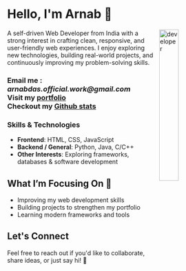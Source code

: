 # Hello, I'm Arnab 👋  

<div>
  <img align="right" width="30%" src="https://github.com/user-attachments/assets/18ecd0ec-7da8-4e7c-af4b-898e56edf020" alt="developer" />
  <div width="65%">
    <p>
      A self-driven Web Developer from India with a strong interest in crafting clean, responsive, and user-friendly web experiences.
      I enjoy exploring new technologies, building real-world projects, and continuously improving my problem-solving skills.
    </p>
  </div>
</div>  

<h3>
  Email me : <b><i>arnabdas.official.work@gmail.com</i></b></br>
  Visit my <a href="https://arnabdas1.wordpress.com/" target="_blank">portfolio</a></br>
  Checkout my <a href="https://snazzy-jelly-dff09c.netlify.app/" target="_blank">Github stats</a>
</h3>

### Skills & Technologies  
- **Frontend**: HTML, CSS, JavaScript  
- **Backend / General**: Python, Java, C/C++  
- **Other Interests**: Exploring frameworks, databases & software development  

## What I’m Focusing On 🌱
- Improving my web development skills  
- Building projects to strengthen my portfolio  
- Learning modern frameworks and tools  

## Let's Connect  
Feel free to reach out if you'd like to collaborate, share ideas, or just say hi! 🥰

